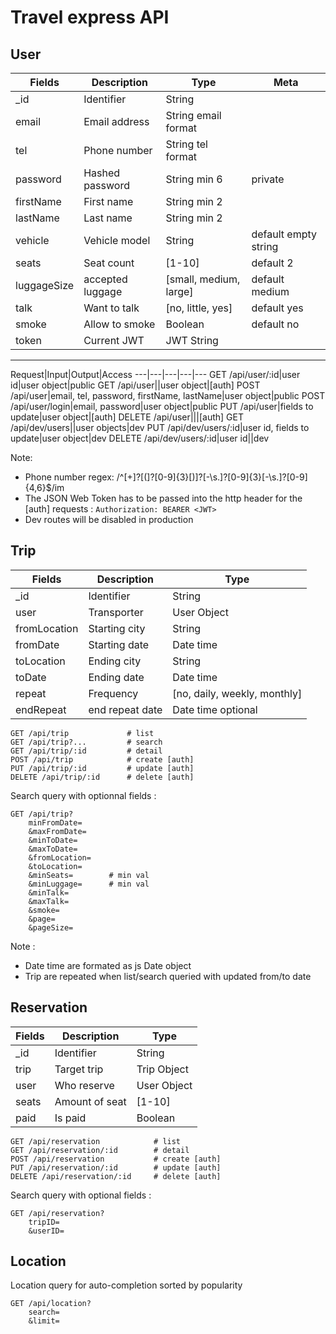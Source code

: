 # Travel express API

## User

Fields   |Description   |Type|Meta
---------|--------------|---|---
_id      |Identifier    |String
email    |Email address |String email format
tel      |Phone number  |String tel format
password |Hashed password|String min 6 | private
firstName|First name    |String min 2
lastName |Last name     |String min 2
vehicle  |Vehicle model |String | default empty string
seats    |Seat count    |[1-10] | default 2
luggageSize|accepted luggage|[small, medium, large]  | default medium
talk     |Want to talk  |[no, little, yes] | default yes
smoke    |Allow to smoke|Boolean | default no
token    |Current JWT   |JWT String

---

Request|Input|Output|Access
---|---|---|---|---
GET /api/user/:id|user id|user object|public
GET /api/user||user object|[auth]
POST /api/user|email, tel, password, firstName, lastName|user object|public
POST /api/user/login|email, password|user object|public
PUT /api/user|fields to update|user object|[auth]
DELETE /api/user|||[auth]
GET /api/dev/users||user objects|dev
PUT /api/dev/users/:id|user id, fields to update|user object|dev
DELETE /api/dev/users/:id|user id||dev

Note:
- Phone number regex: /^[\+]?[(]?[0-9]{3}[)]?[-\s\.]?[0-9]{3}[-\s\.]?[0-9]{4,6}$/im
- The JSON Web Token has to be passed into the http header for the [auth] requests : `Authorization: BEARER <JWT>`
- Dev routes will be disabled in production

## Trip

Fields      |Description   |Type 
------------|--------------|---
_id         |Identifier    |String
user        |Transporter   |User Object
fromLocation|Starting city |String
fromDate    |Starting date |Date time
toLocation  |Ending city   |String
toDate      |Ending date   |Date time
repeat      |Frequency     |[no, daily, weekly, monthly]
endRepeat   |end repeat date|Date time optional

```http
GET /api/trip             # list
GET /api/trip?...         # search
GET /api/trip/:id         # detail
POST /api/trip            # create [auth]
PUT /api/trip/:id         # update [auth]
DELETE /api/trip/:id      # delete [auth]
```

Search query with optionnal fields :

```http
GET /api/trip?
    minFromDate=
    &maxFromDate=
    &minToDate=
    &maxToDate=
    &fromLocation=
    &toLocation=
    &minSeats=        # min val
    &minLuggage=      # min val
    &minTalk=
    &maxTalk=
    &smoke=
    &page=
    &pageSize=
```

Note :
- Date time are formated as js Date object
- Trip are repeated when list/search queried with updated from/to date

## Reservation


Fields      |Description   |Type 
------------|--------------|---
_id         |Identifier    |String
trip        |Target trip   |Trip Object
user        |Who reserve   |User Object
seats       |Amount of seat|[1-10]
paid        |Is paid       | Boolean

```http
GET /api/reservation            # list
GET /api/reservation/:id        # detail
POST /api/reservation           # create [auth]
PUT /api/reservation/:id        # update [auth]
DELETE /api/reservation/:id     # delete [auth]
```

Search query with optional fields :

```http
GET /api/reservation?
    tripID=
    &userID=
```

## Location

Location query for auto-completion sorted by popularity

```http
GET /api/location?
    search=
    &limit=
```